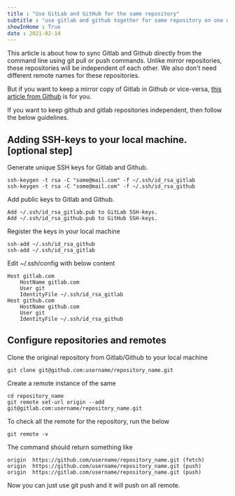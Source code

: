 ```yaml
---
title : "Use GitLab and GitHub for the same repository" 
subtitle : "use gitlab and github together for same repository on one machine" 
showInHome : True
date : 2021-02-14
---
```


This article is about how to sync Gitlab and Github directly from the command line using git pull or push commands. Unlike mirror repositories, these repositories will be independent of each other. We also don't need different remote names for these repositories.

But if you want to keep a mirror copy of Gitlab in Github or vice-versa, [this article from Github](https://docs.gitlab.com/ee/user/project/repository/repository_mirroring.html) is for you.

If you want to keep github and gitlab repositories independent, then follow the below guidelines.

## Adding SSH-keys to your local machine. [optional step]

Generate unique SSH keys for Gitlab and Github.
	
	ssh-keygen -t rsa -C "some@mail.com" -f ~/.ssh/id_rsa_gitlab 
	ssh-keygen -t rsa -C "some@mail.com" -f ~/.ssh/id_rsa_github

Add public keys to Gitlab and Github.

	Add ~/.ssh/id_rsa_gitlab.pub to GitLab SSH-keys.
	Add ~/.ssh/id_rsa_github.pub to GitHub SSH-keys.

Register the keys in your local machine

	ssh-add ~/.ssh/id_rsa_github
	ssh-add ~/.ssh/id_rsa_gitlab

Edit ~/.ssh/config  with below content


	Host gitlab.com
		HostName gitlab.com
		User git
		IdentityFile ~/.ssh/id_rsa_gitlab
	Host github.com
		HostName github.com
		User git
		IdentityFile ~/.ssh/id_rsa_github


## Configure repositories and remotes

Clone the original repository from Gitlab/Github to your local machine

	git clone git@github.com:username/repository_name.git

Create a remote instance of the same

	cd repository_name
	git remote set-url origin --add git@gitlab.com:username/repository_name.git

To check all the remote for the repository, run the below

	git remote -v

The command should return something like 

	origin	https://github.com/username/repository_name.git (fetch)
	origin	https://github.com/username/repository_name.git (push)
	origin	https://gitlab.com/username/repository_name.git (push)

Now you can just use git push and it will push on all remote.
